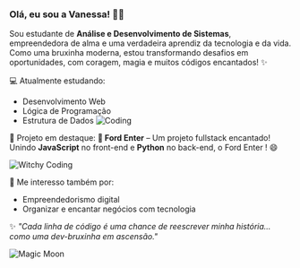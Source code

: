 ### Olá, eu sou a Vanessa! 👋✨

Sou estudante de **Análise e Desenvolvimento de Sistemas**, empreendedora de alma e uma verdadeira aprendiz da tecnologia e da vida. Como uma bruxinha moderna, estou transformando desafios em oportunidades, com coragem, magia e muitos códigos encantados! ✨

💻 Atualmente estudando:
- Desenvolvimento Web
- Lógica de Programação
- Estrutura de Dados
![Coding](https://media.giphy.com/media/LmNwrBhejkK9EFP504/giphy.gif)

🚀 Projeto em destaque:
**🔧 Ford Enter** – Um projeto fullstack encantado!  
Unindo **JavaScript** no front-end e **Python** no back-end, o Ford Enter ! 😄

![Witchy Coding](https://media.giphy.com/media/v1.Y2lkPTc5MGI3NjExZ3Q5anlvNWJvM2QwYTdxdm51cHNuaXlneTNqYzFzMmE2ZzR3b2c1NSZlcD12MV9naWZzX3NlYXJjaCZjdD1n/loIQST9QmwzyWgxd4u/giphy.gif)

🌱 Me interesso também por:
- Empreendedorismo digital
- Organizar e encantar negócios com tecnologia


✨ *"Cada linha de código é uma chance de reescrever minha história... como uma dev-bruxinha em ascensão."*

![Magic Moon](https://media.giphy.com/media/v1.Y2lkPTc5MGI3NjExeTVhbGFwaGpwc3FvdGR4MGoybzlyZjE4amZjNnltZGN5M3U4OGZ2YyZlcD12MV9naWZzX3NlYXJjaCZjdD1n/l3vRfNA1p0rvhMSvS/giphy.gif)
